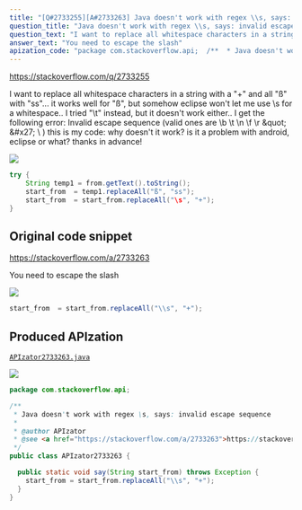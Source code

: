 ```yaml
---
title: "[Q#2733255][A#2733263] Java doesn't work with regex \\s, says: invalid escape sequence"
question_title: "Java doesn't work with regex \\s, says: invalid escape sequence"
question_text: "I want to replace all whitespace characters in a string with a \"+\" and all \"ß\" with \"ss\"... it works well for \"ß\", but somehow eclipse won't let me use \\s for a whitespace.. I tried \"\\t\" instead, but it doesn't work either.. I get the following error: Invalid escape sequence (valid ones   are \\b \\t \\n \\f \\r \\\" \\' \\ ) this is my code: why doesn't it work? is it a problem with android, eclipse or what? thanks in advance!"
answer_text: "You need to escape the slash"
apization_code: "package com.stackoverflow.api;  /**  * Java doesn't work with regex \\s, says: invalid escape sequence  *  * @author APIzator  * @see <a href=\"https://stackoverflow.com/a/2733263\">https://stackoverflow.com/a/2733263</a>  */ public class APIzator2733263 {    public static void say(String start_from) throws Exception {     start_from = start_from.replaceAll(\"\\\\s\", \"+\");   } }"
---
```


https://stackoverflow.com/q/2733255

I want to replace all whitespace characters in a string with a &quot;+&quot; and all &quot;ß&quot; with &quot;ss&quot;... it works well for &quot;ß&quot;, but somehow eclipse won&#x27;t let me use \s for a whitespace.. I tried &quot;\t&quot; instead, but it doesn&#x27;t work either.. I get the following error:
Invalid escape sequence (valid ones
  are \b \t \n \f \r \&quot; \&#x27; \ )
this is my code:
why doesn&#x27;t it work? is it a problem with android, eclipse or what?
thanks in advance!


<div class="code-logo"><img src="/stackoverflow.png" /></div>

```java
try {
    String temp1 = from.getText().toString();
    start_from  = temp1.replaceAll("ß", "ss");
    start_from  = start_from.replaceAll("\s", "+");
}
```


## Original code snippet

https://stackoverflow.com/a/2733263

You need to escape the slash

<div class="code-logo"><img src="/stackoverflow.png" /></div>

```java
start_from  = start_from.replaceAll("\\s", "+");
```

## Produced APIzation

[`APIzator2733263.java`](https://github.com/blind-papers/apization-temp-data/raw/main/search/APIzator2733263.java)

<div class="code-logo"><img src="/apizator.png" /></div>

```java
package com.stackoverflow.api;

/**
 * Java doesn't work with regex \s, says: invalid escape sequence
 *
 * @author APIzator
 * @see <a href="https://stackoverflow.com/a/2733263">https://stackoverflow.com/a/2733263</a>
 */
public class APIzator2733263 {

  public static void say(String start_from) throws Exception {
    start_from = start_from.replaceAll("\\s", "+");
  }
}

```